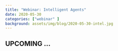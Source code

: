 ```yaml
---
title: "Webinar: Intelligent Agents"
date: 2020-05-30
categories: ["webinar" ]
background: assets/img/blog/2020-05-30-intel.jpg
---
```


## UPCOMING ...
